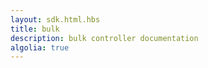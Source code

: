 ```yaml
---
layout: sdk.html.hbs
title: bulk
description: bulk controller documentation
algolia: true
---
```



